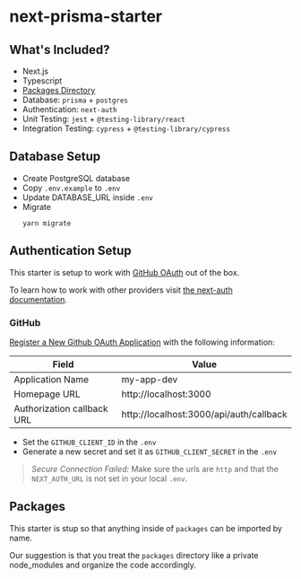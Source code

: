 # next-prisma-starter

## What's Included?

- Next.js
- Typescript
- [Packages Directory](#packages)
- Database: `prisma` + `postgres`
- Authentication: `next-auth`
- Unit Testing: `jest` + `@testing-library/react`
- Integration Testing: `cypress` + `@testing-library/cypress`

## Database Setup

- Create PostgreSQL database
- Copy `.env.example` to `.env`
- Update DATABASE_URL inside `.env`
- Migrate
  ```
  yarn migrate
  ```

## Authentication Setup

This starter is setup to work with [GitHub OAuth](#github) out of the box.

To learn how to work with other providers visit [the next-auth documentation](https://next-auth.js.org/configuration/providers).

### GitHub

[Register a New Github OAuth Application](https://github.com/settings/applications/new) with the following information:

| Field                      | Value                                   |
| -------------------------- | --------------------------------------- |
| Application Name           | my-app-dev                              |
| Homepage URL               | http://localhost:3000                   |
| Authorization callback URL | http://localhost:3000/api/auth/callback |

- Set the `GITHUB_CLIENT_ID` in the `.env`
- Generate a new secret and set it as `GITHUB_CLIENT_SECRET` in the `.env`

> _Secure Connection Failed:_ Make sure the urls are `http` and that the `NEXT_AUTH_URL` is not set in your local `.env`.

## Packages

This starter is stup so that anything inside of `packages` can be imported by name.

Our suggestion is that you treat the `packages` directory like a private node_modules and organize the code accordingly.
